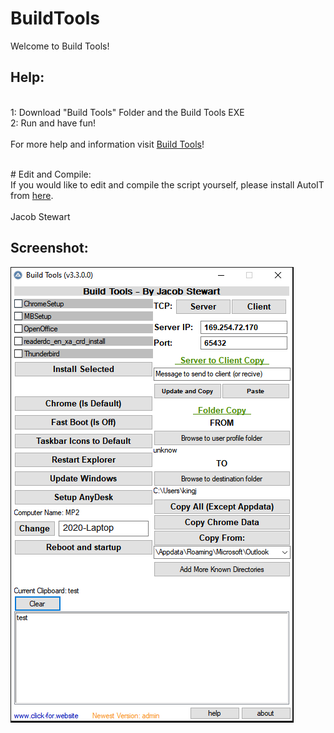 # BuildTools
Welcome to Build Tools!
## Help:
<br>
1: Download "Build Tools" Folder and the Build Tools EXE
<br>
2: Run and have fun!
<br>
<br>
For more help and information visit <a href="https://sites.google.com/view/buildtoolsnp/">Build Tools</a>!
<br>
<br>
<p>
 # Edit and Compile:
<br>
If you would like to edit and compile the script yourself, please install AutoIT from <a href="https://www.autoitscript.com/site/autoit/downloads/">here</a>. 
<br>
<br>
Jacob Stewart
 
## Screenshot:
 
![Screenshot](/Capture.PNG)
